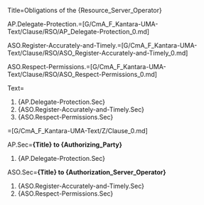 Title=Obligations of the {Resource_Server_Operator}

AP.Delegate-Protection.=[G/CmA_F_Kantara-UMA-Text/Clause/RSO/AP_Delegate-Protection_0.md]

ASO.Register-Accurately-and-Timely.=[G/CmA_F_Kantara-UMA-Text/Clause/RSO/ASO_Register-Accurately-and-Timely_0.md]

ASO.Respect-Permissions.=[G/CmA_F_Kantara-UMA-Text/Clause/RSO/ASO_Respect-Permissions_0.md]

Text=<ol><li>{AP.Delegate-Protection.Sec}<li>{ASO.Register-Accurately-and-Timely.Sec}<li>{ASO.Respect-Permissions.Sec}</ol>

=[G/CmA_F_Kantara-UMA-Text/Z/Clause_0.md]

AP.Sec=<b>{Title} to {Authorizing_Party}</b><ol><li>{AP.Delegate-Protection.Sec}</ol>

ASO.Sec=<b>{Title} to {Authorization_Server_Operator}</b><ol><li>{ASO.Register-Accurately-and-Timely.Sec}<li>{ASO.Respect-Permissions.Sec}</ol>
